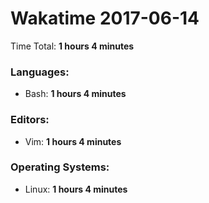 # Wakatime 2017-06-14

Time Total: **1 hours 4 minutes**

### Languages:
- Bash: **1 hours 4 minutes** 

### Editors:
- Vim: **1 hours 4 minutes** 

### Operating Systems:
- Linux: **1 hours 4 minutes** 

